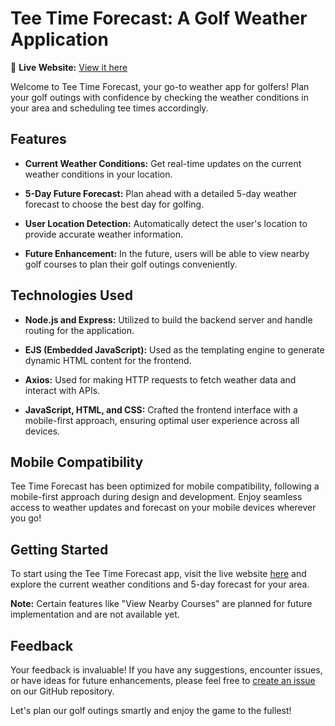 # Tee Time Forecast: A Golf Weather Application

🚀 **Live Website:** [View it here](https://tee-time-forecast-a23240496e74.herokuapp.com/)

Welcome to Tee Time Forecast, your go-to weather app for golfers! Plan your golf outings with confidence by checking the weather conditions in your area and scheduling tee times accordingly.

## Features

- **Current Weather Conditions:** Get real-time updates on the current weather conditions in your location.
  
- **5-Day Future Forecast:** Plan ahead with a detailed 5-day weather forecast to choose the best day for golfing.

- **User Location Detection:** Automatically detect the user's location to provide accurate weather information.

- **Future Enhancement:** In the future, users will be able to view nearby golf courses to plan their golf outings conveniently.

## Technologies Used

- **Node.js and Express:** Utilized to build the backend server and handle routing for the application.
  
- **EJS (Embedded JavaScript):** Used as the templating engine to generate dynamic HTML content for the frontend.

- **Axios:** Used for making HTTP requests to fetch weather data and interact with APIs.

- **JavaScript, HTML, and CSS:** Crafted the frontend interface with a mobile-first approach, ensuring optimal user experience across all devices.

## Mobile Compatibility

Tee Time Forecast has been optimized for mobile compatibility, following a mobile-first approach during design and development. Enjoy seamless access to weather updates and forecast on your mobile devices wherever you go!

## Getting Started

To start using the Tee Time Forecast app, visit the live website [here](https://tee-time-forecast-a23240496e74.herokuapp.com/) and explore the current weather conditions and 5-day forecast for your area.

**Note:** Certain features like "View Nearby Courses" are planned for future implementation and are not available yet.

## Feedback

Your feedback is invaluable! If you have any suggestions, encounter issues, or have ideas for future enhancements, please feel free to [create an issue](https://github.com/your-username/tee-time-forecast/issues) on our GitHub repository.

Let's plan our golf outings smartly and enjoy the game to the fullest!

